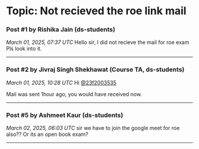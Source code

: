 # Topic: Not recieved the roe link mail

### Post #1 by **Rishika Jain** (ds-students)
*March 01, 2025, 07:37 UTC*
Hello sir, I did not recieve the mail for roe exam Pls look into it.

---

### Post #2 by **Jivraj Singh Shekhawat** (Course TA, ds-students)
*March 01, 2025, 10:28 UTC*
Hi [@23f2003535](https://discourse.onlinedegree.iitm.ac.in/u/23f2003535)

Mail was sent 1hour ago, you would have received now.

---

### Post #5 by **Ashmeet Kaur** (ds-students)
*March 02, 2025, 06:03 UTC*
sir we have to join the google meet for roe also?? Or its an open book exam?

---
